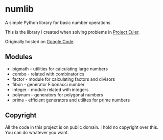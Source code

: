 # numlib

A simple Python library for basic number operations.

This is the library I created when solving problems in [Project Euler].

Originally hosted on [Google Code].

## Modules

* bigmath 	- utilities for calculating large numbers
* combo		- related with combinatorics
* factor	- module for calculating factors and divisors
* fibon		- generator Fibonacci number
* integer	- module related with integers
* polynum	- generators for polygonal numbers
* prime		- efficient generators and utilites for prime numbers

## Copyright

All the code in this project is on public domain. I hold no copyright over this. You can do whatever you want.

[Project Euler]: http://projecteuler.net/
[Google Code]: http://code.google.com/p/python-numlib/